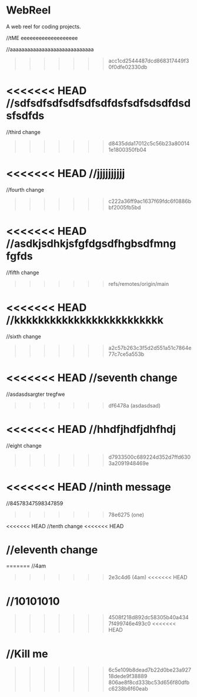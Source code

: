# WebReel
A web reel for coding projects.


//tME eeeeeeeeeeeeeeeeeee


//aaaaaaaaaaaaaaaaaaaaaaaaaaaaa
>>>>>>> acc1cd2544487dcd868317449f30f0dfe02330db

<<<<<<< HEAD
//sdfsdfsdfsdfsdfsdfdsfsdfsdsdfdsdsfsdfds
=======
//third change
>>>>>>> d8435dda17012c5c56b23a800141e1800350fb04

<<<<<<< HEAD
//jjjjjjjjjj
=======
//fourth change
>>>>>>> c222a36ff9ac1637f69fdc6f0886bbf2005fb5bd

<<<<<<< HEAD
//asdkjsdhkjsfgfdgsdfhgbsdfmng fgfds
=======

//fifth change
>>>>>>> refs/remotes/origin/main

<<<<<<< HEAD
//kkkkkkkkkkkkkkkkkkkkkkkkk
=======

 //sixth change
>>>>>>> a2c57b263c3f5d2d551a51c7864e77c7ce5a553b

<<<<<<< HEAD
//seventh change
=======
//asdasdsargter tregfwe
>>>>>>> df6478a (asdasdsad)

<<<<<<< HEAD
//hhdfjhdfjdhfhdj
=======
//eight change
>>>>>>> d7933500c689224d352d7ffd6303a2091948469e

<<<<<<< HEAD
//ninth message
=======
//84578347598347859
>>>>>>> 78e6275 (one)

<<<<<<< HEAD
//tenth change
<<<<<<< HEAD

//eleventh change
=======
=======
//4am

>>>>>>> 2e3c4d6 (4am)
<<<<<<< HEAD

//10101010
=======
>>>>>>> 4508f218d892dc58305b40a4347f499746e493c0
<<<<<<< HEAD

//Kill me
=======
>>>>>>> 6c5e109b8dead7b22d0be23a92718dede9f38889
>>>>>>> 806ae8f8cd333bc53d656f80dfbc6238b6f60eab
